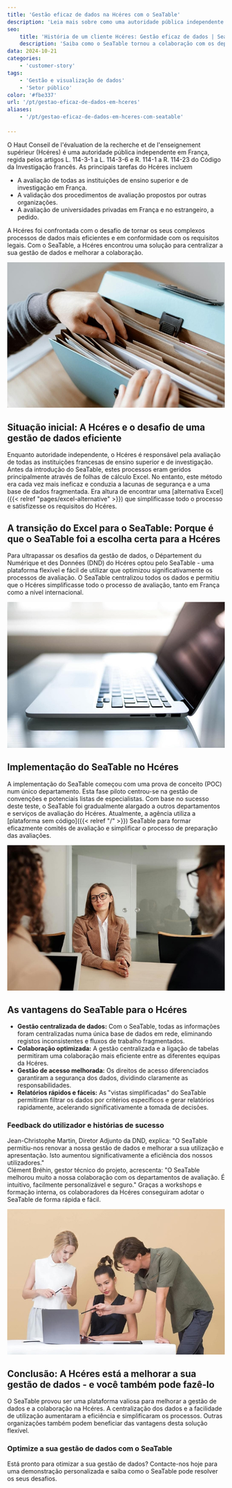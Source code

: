 ```yaml
---
title: 'Gestão eficaz de dados na Hcéres com o SeaTable'
description: 'Leia mais sobre como uma autoridade pública independente utiliza o SeaTable.'
seo:
    title: 'História de um cliente Hcéres: Gestão eficaz de dados | SeaTable'
    description: 'Saiba como o SeaTable tornou a colaboração com os departamentos de avaliação muito melhorada, intuitiva, personalizável e segura'
data: 2024-10-21
categories:
    - 'customer-story'
tags:
    - 'Gestão e visualização de dados'
    - 'Setor público'
color: '#fbe337'
url: '/pt/gestao-eficaz-de-dados-em-hceres'
aliases:
    - '/pt/gestao-eficaz-de-dados-em-hceres-com-seatable'

---
```


O Haut Conseil de l'évaluation de la recherche et de l'enseignement supérieur (Hcéres) é uma autoridade pública independente em França, regida pelos artigos L. 114-3-1 a L. 114-3-6 e R. 114-1 a R. 114-23 do Código da Investigação francês. As principais tarefas do Hcéres incluem

- A avaliação de todas as instituições de ensino superior e de investigação em França.
- A validação dos procedimentos de avaliação propostos por outras organizações.
- A avaliação de universidades privadas em França e no estrangeiro, a pedido.

A Hcéres foi confrontada com o desafio de tornar os seus complexos processos de dados mais eficientes e em conformidade com os requisitos legais. Com o SeaTable, a Hcéres encontrou uma solução para centralizar a sua gestão de dados e melhorar a colaboração.

![A gestão de dados com pastas está desactualizada e é entediante - Transformação digital com o SeaTable](pexels-anete-lusina-4792285-1.jpg)

## Situação inicial: A Hcéres e o desafio de uma gestão de dados eficiente

Enquanto autoridade independente, o Hcéres é responsável pela avaliação de todas as instituições francesas de ensino superior e de investigação. Antes da introdução do SeaTable, estes processos eram geridos principalmente através de folhas de cálculo Excel. No entanto, este método era cada vez mais ineficaz e conduzia a lacunas de segurança e a uma base de dados fragmentada. Era altura de encontrar uma [alternativa Excel]({{< relref "pages/excel-alternative" >}}) que simplificasse todo o processo e satisfizesse os requisitos do Hcéres.

## A transição do Excel para o SeaTable: Porque é que o SeaTable foi a escolha certa para a Hcéres

Para ultrapassar os desafios da gestão de dados, o Département du Numérique et des Données (DND) do Hcéres optou pelo SeaTable - uma plataforma flexível e fácil de utilizar que optimizou significativamente os processos de avaliação. O SeaTable centralizou todos os dados e permitiu que o Hcéres simplificasse todo o processo de avaliação, tanto em França como a nível internacional.

![Gestão digital com SeaTable](pexels-natri-792199-1.jpg)

## Implementação do SeaTable no Hcéres

A implementação do SeaTable começou com uma prova de conceito (POC) num único departamento. Esta fase piloto centrou-se na gestão de convenções e potenciais listas de especialistas. Com base no sucesso deste teste, o SeaTable foi gradualmente alargado a outros departamentos e serviços de avaliação do Hcéres. Atualmente, a agência utiliza a [plataforma sem código]({{< relref "/" >}}) SeaTable para formar eficazmente comités de avaliação e simplificar o processo de preparação das avaliações.

![Aconselhamento sobre transformação digital com o SeaTable](pexels-edmond-dantes-4342496-1.jpg)

## As vantagens do SeaTable para o Hcéres

- **Gestão centralizada de dados:** Com o SeaTable, todas as informações foram centralizadas numa única base de dados em rede, eliminando registos inconsistentes e fluxos de trabalho fragmentados.
- **Colaboração optimizada:** A gestão centralizada e a ligação de tabelas permitiram uma colaboração mais eficiente entre as diferentes equipas da Hcéres.
- **Gestão de acesso melhorada:** Os direitos de acesso diferenciados garantiram a segurança dos dados, dividindo claramente as responsabilidades.
- **Relatórios rápidos e fáceis:** As "vistas simplificadas" do SeaTable permitiram filtrar os dados por critérios específicos e gerar relatórios rapidamente, acelerando significativamente a tomada de decisões.

### Feedback do utilizador e histórias de sucesso

Jean-Christophe Martin, Diretor Adjunto da DND, explica: "O SeaTable permitiu-nos renovar a nossa gestão de dados e melhorar a sua utilização e apresentação. Isto aumentou significativamente a eficiência dos nossos utilizadores."  
Clément Bréhin, gestor técnico do projeto, acrescenta: "O SeaTable melhorou muito a nossa colaboração com os departamentos de avaliação. É intuitivo, facilmente personalizável e seguro." Graças a workshops e formação interna, os colaboradores da Hcéres conseguiram adotar o SeaTable de forma rápida e fácil.

![Introdução de um novo sistema de gestão de dados digitais](pexels-moose-photos-170195-1036641-1.jpg)

## Conclusão: A Hcéres está a melhorar a sua gestão de dados - e você também pode fazê-lo

O SeaTable provou ser uma plataforma valiosa para melhorar a gestão de dados e a colaboração na Hcéres. A centralização dos dados e a facilidade de utilização aumentaram a eficiência e simplificaram os processos. Outras organizações também podem beneficiar das vantagens desta solução flexível.

### Optimize a sua gestão de dados com o SeaTable

Está pronto para otimizar a sua gestão de dados? Contacte-nos hoje para uma demonstração personalizada e saiba como o SeaTable pode resolver os seus desafios.
